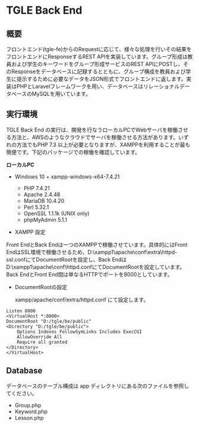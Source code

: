 # TGLE Back End

## 概要

フロントエンド(tgle-fe)からのRequestに応じて、様々な処理を行いその結果をフロントエンドにResponseするREST APIを実装しています。グループ形成は教員および学生のキーワードをグループ形成サービスのREST APIにPOSTし、そのResponseをデータベースに記録するとともに、グループ構成を教員および学生に提示するために必要なデータをJSON形式でフロントエンドに返します。実装はPHPとLaravelフレームワークを用い、データベースはリレーショナルデータベースのMySQLを用いています。


## 実行環境

TGLE Back End の実行は、開発を行なうローカルPCでWebサーバを稼働させる方法と、AWSのようなクラウドでサーバを稼働させる方法があります。いずれの方法でもPHP 7.3 以上が必要となりますが、XAMPPを利用することが最も簡便です。下記のパッケージでの稼働を確認しています。

**ローカルPC**
- Windows 10 + xampp-windows-x64-7.4.21
    - PHP 7.4.21
    - Apache 2.4.48
    - MariaDB 10.4.20
    - Perl 5.32.1
    - OpenSSL 1.1.1k (UNIX only)
    - phpMyAdmin 5.1.1

- XAMPP 設定

Front EndとBack Endは一つのXAMPPで稼働させています。具体的にはFront EndはSSL環境で稼働させるため、D:\xampp1\apache\conf\extra\httpd-ssl.confにてDocumentRootを設定し、Back EndはD:\xampp1\apache\conf\httpd.confにてDocumentRootを設定しています。Back EndとFront End間は単なるHTTPでポートを8000としています。

- DocumentRootの設定
  
    xampp/apache/conf/extra/httpd.conf にて設定します。

```
Listen 8000
<VirtualHost *:8000>
DocumentRoot "D:/tgle/be/public"
<Directory "D:/tgle/be/public">
    Options Indexes FollowSymLinks Includes ExecCGI
    AllowOverride All
    Require all granted
</Directory>
</VirtualHost>  
```

## Database

データベースのテーブル構成は app ディレクトリにある次のファイルを参照してください。
- Group.php
- Keyword.php
- Lesson.php
